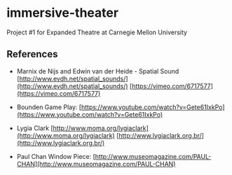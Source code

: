 # immersive-theater
Project #1 for Expanded Theatre at Carnegie Mellon University

## References
* Marnix de Nijs and Edwin van der Heide - Spatial Sound 
[http://www.evdh.net/spatial_sounds/](http://www.evdh.net/spatial_sounds/)
[https://vimeo.com/6717577](https://vimeo.com/6717577)

* Bounden Game Play: [https://www.youtube.com/watch?v=Gete61IxkPo](https://www.youtube.com/watch?v=Gete61IxkPo)

* Lygia Clark
[http://www.moma.org/lygiaclark](http://www.moma.org/lygiaclark)
[http://www.lygiaclark.org.br/](http://www.lygiaclark.org.br/)

* Paul Chan Window Piece:
[http://www.museomagazine.com/PAUL-CHAN](http://www.museomagazine.com/PAUL-CHAN)

